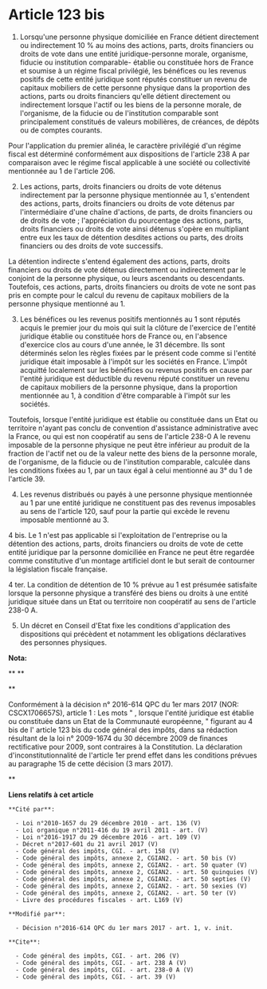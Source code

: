 # Article 123 bis

1. Lorsqu'une personne physique domiciliée en France détient directement ou indirectement 10 % au moins des actions, parts,
droits financiers ou droits de vote dans une entité juridique-personne morale, organisme, fiducie ou institution comparable-
établie ou constituée hors de France et soumise à un régime fiscal privilégié, les bénéfices ou les revenus positifs de cette
entité juridique sont réputés constituer un revenu de capitaux mobiliers de cette personne physique dans la proportion des
actions, parts ou droits financiers qu'elle détient directement ou indirectement lorsque l'actif ou les biens de la personne
morale, de l'organisme, de la fiducie ou de l'institution comparable sont principalement constitués de valeurs mobilières, de
créances, de dépôts ou de comptes courants. 

Pour l'application du premier alinéa, le caractère privilégié d'un régime fiscal est déterminé conformément aux dispositions
de l'article 238 A par comparaison avec le régime fiscal applicable à une société ou collectivité mentionnée au 1 de
l'article 206.

2. Les actions, parts, droits financiers ou droits de vote détenus indirectement par la personne physique mentionnée au 1,
s'entendent des actions, parts, droits financiers ou droits de vote détenus par l'intermédiaire d'une chaîne d'actions, de
parts, de droits financiers ou de droits de vote ; l'appréciation du pourcentage des actions, parts, droits financiers ou
droits de vote ainsi détenus s'opère en multipliant entre eux les taux de détention desdites actions ou parts, des droits
financiers ou des droits de vote successifs. 

La détention indirecte s'entend également des actions, parts, droits financiers ou droits de vote détenus directement ou
indirectement par le conjoint de la personne physique, ou leurs ascendants ou descendants. Toutefois, ces actions, parts,
droits financiers ou droits de vote ne sont pas pris en compte pour le calcul du revenu de capitaux mobiliers de la personne
physique mentionné au 1.

3. Les bénéfices ou les revenus positifs mentionnés au 1 sont réputés acquis le premier jour du mois qui suit la clôture de
l'exercice de l'entité juridique établie ou constituée hors de France ou, en l'absence d'exercice clos au cours d'une année,
le 31 décembre. Ils sont déterminés selon les règles fixées par le présent code comme si l'entité juridique était imposable à
l'impôt sur les sociétés en France. L'impôt acquitté localement sur les bénéfices ou revenus positifs en cause par l'entité
juridique est déductible du revenu réputé constituer un revenu de capitaux mobiliers de la personne physique, dans la
proportion mentionnée au 1, à condition d'être comparable à l'impôt sur les sociétés. 

Toutefois, lorsque l'entité juridique est établie ou constituée dans un Etat ou territoire n'ayant pas conclu de convention
d'assistance administrative avec la France, ou qui est non coopératif au sens de l'article 238-0 A le revenu imposable de la
personne physique ne peut être inférieur au produit de la fraction de l'actif net ou de la valeur nette des biens de la
personne morale, de l'organisme, de la fiducie ou de l'institution comparable, calculée dans les conditions fixées au 1, par
un taux égal à celui mentionné au 3° du 1 de l'article 39.

4. Les revenus distribués ou payés à une personne physique mentionnée au 1 par une entité juridique ne constituent pas des
revenus imposables au sens de l'article 120, sauf pour la partie qui excède le revenu imposable mentionné au 3.

4 bis. Le 1 n'est pas applicable si l'exploitation de l'entreprise ou la détention des actions, parts, droits financiers ou
droits de vote de cette entité juridique par la personne domiciliée en France ne peut être regardée comme constitutive d'un
montage artificiel dont le but serait de contourner la législation fiscale française. 

4 ter. La condition de détention de 10 % prévue au 1 est présumée satisfaite lorsque la personne physique a transféré des
biens ou droits à une entité juridique située dans un Etat ou territoire non coopératif au sens de l'article 238-0 A. 

5. Un décret en Conseil d'Etat fixe les conditions d'application des dispositions qui précèdent et notamment les obligations
déclaratives des personnes physiques.

**Nota:**

**
**

**

Conformément à la décision n° 2016-614 QPC du 1er mars 2017 (NOR: CSCX1706657S), article 1 : Les mots " , lorsque l'entité
juridique est établie ou constituée dans un Etat de la Communauté européenne, " figurant au 4 bis de l' article 123 bis du
code général des impôts, dans sa rédaction résultant de la loi n° 2009-1674 du 30 décembre 2009 de finances rectificative
pour 2009, sont contraires à la Constitution. La déclaration d'inconstitutionnalité de l'article 1er prend effet dans les
conditions prévues au paragraphe 15 de cette décision (3 mars 2017). 

**

**Liens relatifs à cet article**

	**Cité par**:

	  - Loi n°2010-1657 du 29 décembre 2010 - art. 136 (V)
	  - Loi organique n°2011-416 du 19 avril 2011 - art. (V)
	  - Loi n°2016-1917 du 29 décembre 2016 - art. 109 (V)
	  - Décret n°2017-601 du 21 avril 2017 (V)
	  - Code général des impôts, CGI. - art. 158 (V)
	  - Code général des impôts, annexe 2, CGIAN2. - art. 50 bis (V)
	  - Code général des impôts, annexe 2, CGIAN2. - art. 50 quater (V)
	  - Code général des impôts, annexe 2, CGIAN2. - art. 50 quinquies (V)
	  - Code général des impôts, annexe 2, CGIAN2. - art. 50 septies (V)
	  - Code général des impôts, annexe 2, CGIAN2. - art. 50 sexies (V)
	  - Code général des impôts, annexe 2, CGIAN2. - art. 50 ter (V)
	  - Livre des procédures fiscales - art. L169 (V)

	**Modifié par**:

	  - Décision n°2016-614 QPC du 1er mars 2017 - art. 1, v. init.

	**Cite**:

	  - Code général des impôts, CGI. - art. 206 (V)
	  - Code général des impôts, CGI. - art. 238 A (V)
	  - Code général des impôts, CGI. - art. 238-0 A (V)
	  - Code général des impôts, CGI. - art. 39 (V)
